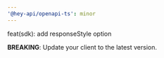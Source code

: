```yaml
---
'@hey-api/openapi-ts': minor
---
```


feat(sdk): add responseStyle option

**BREAKING**: Update your client to the latest version.
